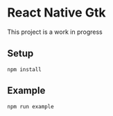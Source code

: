 # React Native Gtk

This project is a work in progress

## Setup
```
npm install
```

## Example
```
npm run example
```
